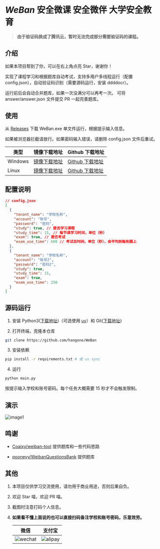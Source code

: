 # _WeBan_ 安全微课 安全微伴 大学安全教育

> **由于验证码换成了腾讯云，暂时无法完成部分需要验证码的课程。**

## 介绍

如果本项目帮到了你，可以在右上角点亮 Star，谢谢你！

实现了课程学习和根据题库自动考试，支持多用户多线程运行（配置 config.json），自动验证码识别（需要源码运行，安装 ddddocr）。

运行前后会自动合并题库，如果一次没满分可以再考一次。 可将 answer/answer.json 文件提交 PR 一起完善题库。

## 使用

从 [Releases](https://github.com/hangone/WeBan/releases) 下载 WeBan.exe 单文件运行，根据提示输入信息。

如果被浏览器拦截请放行。如果密码输入错误，请删除 config.json 文件后重试。

| 类型                    | 镜像下载地址                                                                                               | Github 下载地址                                                                        |
| ----------------------- | ---------------------------------------------------------------------------------------------------------- | -------------------------------------------------------------------------------------- |
| Windows                 | [镜像下载地址](https://ghfast.top/https://github.com/hangone/WeBan/releases/latest/download/WeBan.exe)     | [Github 下载地址](https://github.com/hangone/WeBan/releases/latest/download/WeBan.exe) |
| Linux                   | [镜像下载地址](https://ghfast.top/https://github.com/hangone/WeBan/releases/latest/download/WeBan)         | [Github 下载地址](https://github.com/hangone/WeBan/releases/latest/download/WeBan) |

## 配置说明

```json
// config.json
[
  {
    "tenant_name": "学校名称",
    "account": "账号",
    "password": "密码",
    "study": true, // 是否学习课程
    "study_time": 15, // 每节课学习时间，单位（秒）
    "exam": true, // 是否考试
    "exam_use_time": 600 // 考试总时间，单位（秒），会平均到每到题上
  },
  {
    "tenant_name": "学校名称",
    "account": "账号2",
    "password": "密码2",
    "study": true,
    "study_time": 15,
    "exam": true,
    "exam_use_time": 250
  }
]
```

## 源码运行

1.  安装 Python3([下载地址](https://www.python.org/downloads))（可选使用 [uv](https://github.com/astral-sh/uv)）和 Git([下载地址](https://git-scm.com))

2. 打开终端，克隆本仓库

```bash
git clone https://github.com/hangone/WeBan
```

3. 安装依赖

```bash
pip install -r requirements.txt # 或 uv sync
```

4. 运行

```bash
python main.py
```

按提示输入学校和账号密码。每个任务大概需要 15 秒才不会触发限制。

## 演示

![image1](images/image1.png)

## 鸣谢

- [Coaixy/weiban-tool](https://github.com/Coaixy/weiban-tool) 提供题库和一些代码思路

- [pooneyy/WeibanQuestionsBank](https://github.com/pooneyy/WeibanQuestionsBank) 提供题库

## 其他

1. 本项目仅供学习交流使用，请勿用于商业用途，否则后果自负。

2. 欢迎 Star 喵，欢迎 PR 喵。

3. 截图时注意打码个人信息。

4. **如果看不懂上面说的也可以直接扫码备注学校和账号密码，乐意效劳。**

   |             微信             |            支付宝            |
   | :--------------------------: | :--------------------------: |
   | ![wechat](images/wechat.png) | ![alipay](images/alipay.png) |
